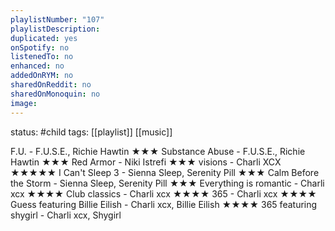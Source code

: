 ```yaml
---
playlistNumber: "107"
playlistDescription:
duplicated: yes
onSpotify: no
listenedTo: no
enhanced: no
addedOnRYM: no
sharedOnReddit: no
sharedOnMonoquin: no
image:
---
```

status: #child 
tags: [[playlist]] [[music]] 

F.U. - F.U.S.E., Richie Hawtin ★★★
Substance Abuse - F.U.S.E., Richie Hawtin ★★★
Red Armor - Niki Istrefi ★★★
visions - Charli XCX ★★★★★
I Can't Sleep 3 - Sienna Sleep, Serenity Pill ★★★
Calm Before the Storm - Sienna Sleep, Serenity Pill ★★★
Everything is romantic - Charli xcx ★★★★
Club classics - Charli xcx ★★★★
365 - Charli xcx ★★★★
Guess featuring Billie Eilish - Charli xcx, Billie Eilish ★★★★
365 featuring shygirl - Charli xcx, Shygirl

